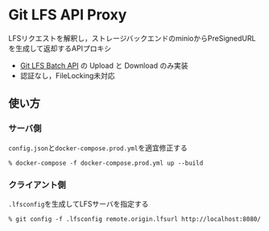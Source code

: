 # Git LFS API Proxy
LFSリクエストを解釈し，ストレージバックエンドのminioからPreSignedURLを生成して返却するAPIプロキシ
- [Git LFS Batch API](https://github.com/git-lfs/git-lfs/blob/master/docs/api/batch.md) の Upload と Download のみ実装
- 認証なし，FileLocking未対応

## 使い方
### サーバ側
`config.json`と`docker-compose.prod.yml`を適宜修正する
```
% docker-compose -f docker-compose.prod.yml up --build
```

### クライアント側
`.lfsconfig`を生成してLFSサーバを指定する
```
% git config -f .lfsconfig remote.origin.lfsurl http://localhost:8080/
```
